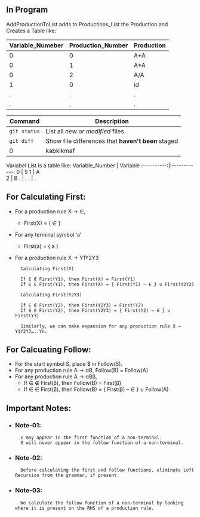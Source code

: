 ## In Program
  AddProductionToList adds to Productions_List the Production and  
  Creates a Table like:

| Variable_Numeber | Production_Number | Production |
| --- | --- | --- |
| 0 | 0 | A+A |
| 0 | 1 | A*A |
| 0 | 2 | A/A |
| 1 | 0 | id |
| . | . | . |
| . | . | . |

| Command | Description |
| --- | --- |
| `git status` | List all *new or modified* files |
| `git diff` | Show file differences that **haven't been** staged |
| 0 | kabklkmaf |

  Variabel List is a table like:
Variable_Number		|		Variable
:----------:|:------------:
0			|		S
1			|		A		
2			|		B
.			|		.
.			|		.

## For Calculating First:

- For a production rule X → ∈,
    - First(X) = { ∈ }

- For any terminal symbol ‘a’
    - First(a) = { a }

- For a production rule X → Y1Y2Y3
        
        Calculating First(X)
        
        If ∈ ∉ First(Y1), then First(X) = First(Y1)
        If ∈ ∈ First(Y1), then First(X) = { First(Y1) – ∈ } ∪ First(Y2Y3)
        
        Calculating First(Y2Y3)
        
        If ∈ ∉ First(Y2), then First(Y2Y3) = First(Y2)
        If ∈ ∈ First(Y2), then First(Y2Y3) = { First(Y2) – ∈ } ∪ First(Y3)
        
        Similarly, we can make expansion for any production rule X → Y1Y2Y3…..Yn.

## For Calcuating Follow:
    
- For the start symbol S, place $ in Follow(S).
- For any production rule A → αB,
                        Follow(B) = Follow(A)
- For any production rule A → αBβ,
    - If ∈ ∉ First(β), then Follow(B) = First(β)
    - If ∈ ∈ First(β), then Follow(B) = { First(β) – ∈ } ∪ Follow(A)

## Important Notes:
- ### Note-01:
        ∈ may appear in the first function of a non-terminal.
        ∈ will never appear in the follow function of a non-terminal.
        
- ### Note-02:
        Before calculating the first and follow functions, eliminate Left Recursion from the grammar, if present.

- ### Note-03:
    
        We calculate the follow function of a non-terminal by looking where it is present on the RHS of a production rule.
